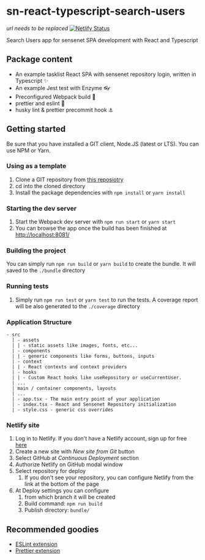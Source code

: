 # sn-react-typescript-search-users

_url needs to be replaced_
[![Netlify Status](https://api.netlify.com/api/v1/badges/f3d58505-1366-49cc-b6f2-4b2fcc560966/deploy-status)](https://app.netlify.com/sites/sntasklist/deploys)

Search Users app for sensenet SPA development with React and Typescript

## Package content

- An example tasklist React SPA with sensenet repository login, written in Typescript ✨
- An example Jest test with Enzyme 👓
- Preconfigured Webpack build 🧱
- prettier and eslint 💅
- husky lint & prettier precommit hook ⚓

## Getting started

Be sure that you have installed a GIT client, Node.JS (latest or LTS). You can use NPM or Yarn.

### Using as a template

1. Clone a GIT repository from [this reposiotry](https://github.com/VargaJoe/sn-miniapp-usersearch)
1. cd into the cloned directory
1. Install the package dependencies with `npm install` or `yarn install`

### Starting the dev server

1. Start the Webpack dev server with `npm run start` or `yarn start`
1. You can browse the app once the build has been finished at [http://localhost:8081/](http://localhost:8081/)

### Building the project

You can simply run `npm run build` or `yarn build` to create the bundle. It will saved to the `./bundle` directory

### Running tests

1. Simply run `npm run test` or `yarn test` to run the tests. A coverage report will be also generated to the `./coverage` directory

### Application Structure

```
- src
  | - assets
  | | - static assets like images, fonts, etc...
  | - components
  | | - generic components like forms, buttons, inputs
  | - context
  | | - React contexts and context providers
  | - hooks
  | | - Custom React hooks like useRepository or useCurrentUser.
  | ...
  | main / container components, layouts
  | ...
  | - app.tsx - The main entry point of your application
  | - index.tsx - React and Sensenet Repository initialization
  | - style.css - generic css overrides
```

### Netlify site

1. Log in to Netlify. If you don't have a Netlify account, sign up for free [here](https://www.netlify.com/)
1. Create a new site with _New site from Git_ button
1. Select GitHub at _Continuous Deployment_ section
1. Authorize Netlify on GitHub modal window
1. Select repository for deploy
   1. If you don't see your repository, you can configure Netlify from the link at the bottom of the page
1. At Deploy settings you can configure
   1. from which branch it will be created
   1. Build command: `npm run build`
   1. Publish directory: `bundle/`

## Recommended goodies

- [ESLint extension](https://marketplace.visualstudio.com/items?itemName=dbaeumer.vscode-eslint)
- [Prettier extension](https://marketplace.visualstudio.com/items?itemName=esbenp.prettier-vscode)
